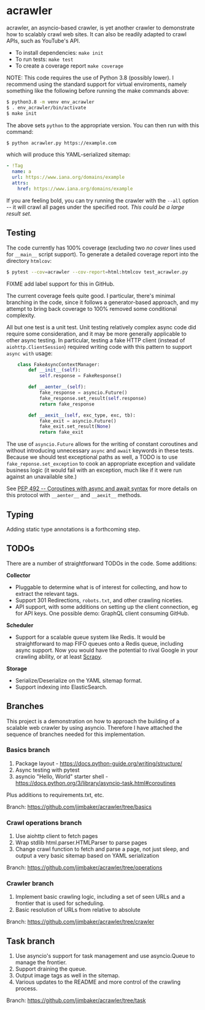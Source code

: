 # acrawler

acrawler, an asyncio-based crawler, is yet another crawler to demonstrate how to
scalably crawl web sites. It can also be readily adapted to crawl APIs, such as
YouTube's API.

* To install dependencies: `make init`
* To run tests: `make test`
* To create a coverage report `make coverage`

NOTE: This code requires the use of Python 3.8 (possibly lower). I recommend
using the standard support for virtual enviroments, namely something like the
following before running the make commands above:

```bash
$ python3.8 -m venv env_acrawler
$ . env_acrawler/bin/activate
$ make init
```

The above sets `python` to the appropriate version. You can then run with this
command:

```bash
$ python acrawler.py https://example.com
```

which will produce this YAML-serialized sitemap:

```yaml
- !Tag
  name: a
  url: https://www.iana.org/domains/example
  attrs:
    href: https://www.iana.org/domains/example
```

If you are feeling bold, you can try running the crawler with the `--all` option
-- it will crawl all pages under the specified root. *This could be a large
result set.*

## Testing

The code currently has 100% coverage (excluding two *no cover* lines used for
`__main__` script support). To generate a detailed coverage report into the
directory `htmlcov`:

```bash
$ pytest --cov=acrawler --cov-report=html:htmlcov test_acrawler.py
```

FIXME add label support for this in GitHub.

The current coverage feels quite good. I particular, there's minimal branching
in the code, since it follows a generator-based approach, and my attempt to
bring back coverage to 100% removed some conditional complexity.

All but one test is a unit test. Unit testing relatively complex async code did
require some consideration, and it may be more generally applicable to other
async testing. In particular, testing a fake HTTP client (instead of
`aiohttp.ClientSession`) required writing code with this pattern to support
`async with` usage:

```python
    class FakeAsyncContextManager:
        def __init__(self):
            self.response = FakeResponse()

        def __aenter__(self):
            fake_response = asyncio.Future()
            fake_response.set_result(self.response)
            return fake_response

        def __aexit__(self, exc_type, exc, tb):
            fake_exit = asyncio.Future()
            fake_exit.set_result(None)
            return fake_exit
```

The use of `asyncio.Future` allows for the writing of constant coroutines and
without introducing unnecessary `async` and `await` keywords in these tests.
Because we should test exceptional paths as well, a TODO is to use
`fake_reponse.set_exception` to cook an appropriate exception and validate
business logic (it would fail with an exception, much like if it were run
against an unavailable site.)

See [PEP 492 -- Coroutines with async and await
syntax](https://www.python.org/dev/peps/pep-0492/#asynchronous-context-managers-and-async-with)
for more details on this protocol with `__aenter__` and `__aexit__` methods.

## Typing

Adding static type annotations is a forthcoming step.

## TODOs

There are a number of straightforward TODOs in the code. Some additions:

**Collector**

* Pluggable to determine what is of interest for collecting, and how to extract the relevant tags.
* Support 301 Redirections, `robots.txt`, and other crawling niceties.
* API support, with some additions on setting up the client connection, eg for
  API keys. One possible demo: GraphQL client consuming GitHub.

**Scheduler**

* Support for a scalable queue system like Redis. It would be straightforward to
  map FIFO queues onto a Redis queue, including async support. Now you would
  have the potential to rival Google in your crawling ability, or at least
  [Scrapy](https://scrapy.org/).

**Storage**

* Serialize/Deserialize on the YAML sitemap format.
* Support indexing into ElasticSearch.

## Branches

This project is a demonstration on how to approach the building of a scalable web
crawler by using asyncio. Therefore I have attached the sequence of branches
needed for this implementation.

### Basics branch

1. Package layout - https://docs.python-guide.org/writing/structure/
2. Async testing with pytest
3. asyncio "Hello, World" starter shell -
   https://docs.python.org/3/library/asyncio-task.html#coroutines

Plus additions to requirements.txt, etc.

Branch: https://github.com/jimbaker/acrawler/tree/basics

### Crawl operations branch

1. Use aiohttp client to fetch pages
2. Wrap stdlib html.parser.HTMLParser to parse pages
3. Change crawl function to fetch and parse a page, not just sleep, and output a
   very basic sitemap based on YAML serialization

Branch: https://github.com/jimbaker/acrawler/tree/operations

### Crawler branch

1. Implement basic crawling logic, including a set of seen URLs and a frontier
   that is used for scheduling.
2. Basic resolution of URLs from relative to absolute

Branch: https://github.com/jimbaker/acrawler/tree/crawler

## Task branch

1. Use asyncio's support for task management and use asyncio.Queue to manage the
   frontier.
2. Support draining the queue.
3. Output image tags as well in the sitemap.
3. Various updates to the README and more control of the crawling process.

Branch: https://github.com/jimbaker/acrawler/tree/task